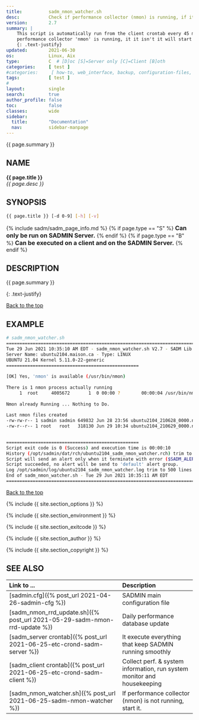 ```yaml
---
title:          sadm_nmon_watcher.sh
desc:           Check if performance collector (nmon) is running, if it is not start it.
version:        2.7
summary: |         
    This script is automatically run from the client crontab every 45 minute. It check if the 
    performance collector 'nmon' is running, it it isn't it will start it.
    {: .text-justify}
updated:        2021-06-30
os:             Linux, Aix
type:           C  # [D]oc [S]=Server only [C]=Client [B]oth
categories:     [ test ] 
#categories:     [ how-to, web_interface, backup, configuration-files, system_monitor, server-scripts, client-scripts, command_line,  utilities, libraries, templates, test ] 
tags:           [ test ] 
#
layout:         single
search:         true
author_profile: false
toc:            false
classes:        wide
sidebar:
  title:        "Documentation"
  nav:          sidebar-manpage
---
```

<a id="top_of_page"></a>
{{ page.summary }} 


<a id="name"></a>
## NAME
**{{ page.title }}**  
*{{ page.desc }}*   



<a id="synopsis"></a>
## SYNOPSIS

```bash
{{ page.title }} [-d 0-9] [-h] [-v]
```
{% include sadm/sadm_page_info.md %}
{% if page.type == "S" %}
<font size="3"><strong>Can only be run on SADMIN Server.</strong></font>
{% endif %}
{% if page.type == "B" %}
<font size="3"><strong>Can be executed on a client and on the SADMIN Server.</strong></font>
{% endif %}



<a id="description"></a>
## DESCRIPTION

{{ page.summary }} 

{: .text-justify}
 

[Back to the top](#top_of_page)



<a id="examples"></a>
## EXAMPLE

```bash
# sadm_nmon_watcher.sh 
================================================================================
Tue 29 Jun 2021 10:35:10 AM EDT - sadm_nmon_watcher.sh V2.7 - SADM Lib. V3.70
Server Name: ubuntu2104.maison.ca - Type: LINUX
UBUNTU 21.04 Kernel 5.11.0-22-generic
==================================================
 
[OK] Yes, 'nmon' is available (/usr/bin/nmon)
 
There is 1 nmon process actually running
     1	root     4005672       1  0 00:00 ?        00:00:04 /usr/bin/nmon -f -s120 -c719 -t -m /opt/sadmin/dat/nmon
 
Nmon already Running ... Nothing to Do.
 
Last nmon files created
-rw-rw-r-- 1 sadmin sadmin 649832 Jun 28 23:56 ubuntu2104_210628_0000.nmon
-rw-r--r-- 1 root   root   318130 Jun 29 10:34 ubuntu2104_210629_0000.nmon
 

==================================================
Script exit code is 0 (Success) and execution time is 00:00:10
History (/opt/sadmin/dat/rch/ubuntu2104_sadm_nmon_watcher.rch) trim to 35 lines ($SADM_MAX_RCLINE=35).
Script will send an alert only when it terminate with error ($SADM_ALERT_TYPE=1).
Script succeeded, no alert will be send to 'default' alert group.
Log /opt/sadmin/log/ubuntu2104_sadm_nmon_watcher.log trim to 500 lines ($SADM_MAX_LOGLINE=500).
End of sadm_nmon_watcher.sh - Tue 29 Jun 2021 10:35:11 AM EDT
================================================================================
```

[Back to the top](#top_of_page)


{% include {{ site.section_options     }} %}

{% include {{ site.section_environment }} %}

{% include {{ site.section_exitcode    }} %}

{% include {{ site.section_author      }} %}

{% include {{ site.section_copyright   }} %}


<a id="seealso"></a>
## SEE ALSO

| Link to ...| Description |  
| :--- | :--- |  
| [sadmin.cfg]({% post_url 2021-04-26-sadmin-cfg %})                                | SADMIN main configuration file   
| [sadm_nmon_rrd_update.sh]({% post_url 2021-05-29-sadm-nmon-rrd-update %})         | Daily performance database update   
| [sadm_server crontab]({% post_url 2021-06-25-etc-crond-sadm-server %})            | It execute everything that keep SADMIN running smoothly |   
| [sadm_client crontab]({% post_url 2021-06-25-etc-crond-sadm-client %})            | Collect perf. & system information, run system monitor and housekeeping |   
| [sadm_nmon_watcher.sh]({% post_url 2021-06-25-sadm-nmon-watcher %})               | If performance collector (nmon) is not running, start it. |    